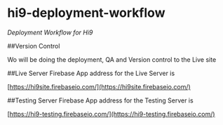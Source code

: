# hi9-deployment-workflow
*Deployment Workflow for Hi9*

##Version Control

Wo will be doing the deployment, QA and Version control to the Live site

##Live Server
Firebase App address for the Live Server is

[https://hi9site.firebaseio.com/](https://hi9site.firebaseio.com/)

##Testing Server
Firebase App address for the Testing Server is

[https://hi9-testing.firebaseio.com/](https://hi9-testing.firebaseio.com/)




